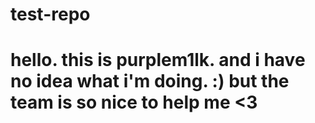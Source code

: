 # test-repo
# hello. this is purplem1lk. and i have no idea what i'm doing. :) but the team is so nice to help me <3
